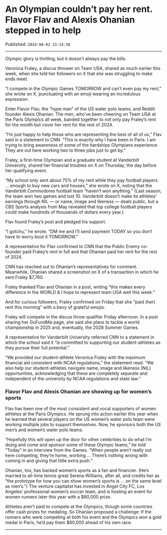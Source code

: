 # An Olympian couldn’t pay her rent. Flavor Flav and Alexis Ohanian stepped in to help

Published :`2024-08-02 23:14:30`

---

Olympic glory is thrilling, but it doesn’t always pay the bills.

Veronica Fraley, a discus thrower on Team USA, shared as much earlier this week, when she told her followers on X that she was struggling to make ends meet.

“I compete in the Olympic Games TOMORROW and can’t even pay my rent,” she wrote on X, punctuating with an emoji wearing an incredulous expression.

Enter Flavor Flav, the “hype man” of the US water polo teams, and Reddit founder Alexis Ohanian. The men, who’ve been cheering on Team USA at the Paris Olympics all week, banded together to not only pay Fraley’s rent for the month but cover her rent for the rest of 2024.

“I’m just happy to help those who are representing the best of all of us,” Flav said in a statement to CNN. “This is exactly why I have been in Paris. I am trying to bring awareness of some of the hardships Olympians experience. They are out here working two to three jobs just to get by.”

Fraley, a first-time Olympian and a graduate student at Vanderbilt University, shared her financial troubles on X on Thursday, the day before her qualifying event.

“My school only sent about 75% of my rent while they pay football players … enough to buy new cars and houses,” she wrote on X, noting that the Vanderbilt Commodores football team “haven’t won anything.” (Last season, the team won two games and lost 10. Vanderbilt doesn’t make its athletes’ earnings through NIL — or name, image and likeness — deals public, but a CBS Sports analysis from May revealed that top college football players could make hundreds of thousands of dollars every year.)

Flav found Fraley’s post and pledged his support.

“I gotchu,” he wrote. “DM me and I’ll send payment TODAY so you don’t have to worry bout it TOMORROW.”

A representative for Flav confirmed to CNN that the Public Enemy co-founder paid Fraley’s rent in full and that Ohanian paid her rent for the rest of 2024.

CNN has reached out to Ohanian’s representatives for comment. Meanwhile, Ohanian shared a screenshot on X of a transaction in which he sent Fraley $7,760.

Fraley thanked Flav and Ohanian in a post, writing “​​this makes every difference in the WORLD & I hope to represent team USA well this week.”

And for curious followers, Fraley confirmed on Friday that she “paid (her) rent this morning” with a bevy of grateful emojis.

Fraley will compete in the discus throw qualifier Friday afternoon. In a post sharing her GoFundMe page, she said she plans to tackle a world championship in 2025 and, eventually, the 2028 Summer Games.

A representative for Vanderbilt University referred CNN to a statement in which the school said it “is committed to supporting our student-athletes as they pursue their full potential.”

“We provided our student-athlete Veronica Fraley with the maximum financial aid consistent with NCAA regulations,” the statement read. “We also help our student-athletes navigate name, image and likeness (NIL) opportunities, acknowledging that these are completely separate and independent of the university by NCAA regulations and state law.”

### Flavor Flav and Alexis Ohanian are showing up for women’s sports

Flav has been one of the most consistent and vocal supporters of women athletes at the Paris Olympics. He sprung into action earlier this year when he learned that several players on the US women’s water polo team were working multiple jobs to support themselves. Now, he sponsors both the US men’s and women’s water polo teams.

“Hopefully this will open up the door for other celebrities to do what I’m doing and come and sponsor some of these Olympic teams,” he told “Today” in an interview from the Games. “When people aren’t really out here competing, they’re home, working … There’s nothing wrong with coming in and giving that little extra push.”

Ohanian, too, has backed women’s sports as a fan and financier. (He’s married to all-time tennis great Serena Williams, after all, and credits her as “the prototype for how you can show women’s sports is … on the same level as men’s.”) The venture capitalist has invested in Angel City FC, Los Angeles’ professional women’s soccer team, and is hosting an event for women runners later this year with a $60,000 prize.

Athletes aren’t paid to compete at the Olympics, though some countries offer cash prizes for medaling. So Ohanian proposed a challenge: If the runners who were competing at both his event and the Olympics won a gold medal in Paris, he’d pay them $60,000 ahead of his own race.

---

